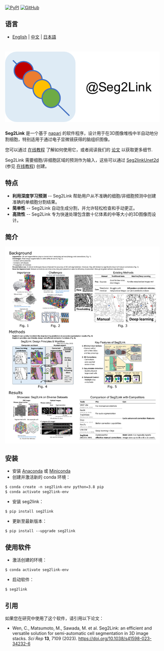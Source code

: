 [![PyPI](https://img.shields.io/pypi/v/seg2link)](https://pypi.org/project/seg2link/) [![GitHub](https://img.shields.io/github/license/WenChentao/3DeeCellTracker)](https://github.com/WenChentao/3DeeCellTracker/blob/master/LICENSE)

## 语言

- [English](README.md) | [中文](README_zh.md) | [日本語](README_jp.md)

# ![图标](docs/pics/icon.svg)

**Seg2Link** 是一个基于 [napari](https://napari.org) 的软件程序，设计用于在3D图像堆栈中半自动地分割细胞，特别适用于通过电子显微镜获得的脑组织图像。

您可以通过 [在线教程](https://wenchentao.github.io/Seg2Link/) 了解如何使用它，或者阅读我们的 [论文](https://doi.org/10.1038/s41598-023-34232-6) 以获取更多细节.

Seg2Link 需要细胞/非细胞区域的预测作为输入，这些可以通过 [Seg2linkUnet2d](https://github.com/WenChentao/seg2link_unet2d) (参见 [在线教程](https://wenchentao.github.io/Seg2Link/seg2link-unet2d.html)) 创建。

## 特点
- **利用深度学习预测** -- Seg2Link 帮助用户从不准确的细胞/非细胞预测中创建准确的单细胞分割结果。
- **简单性** -- Seg2Link 自动生成分割，并允许轻松检查和手动更正。
- **高效性** -- Seg2Link 专为快速处理包含数十亿体素的中等大小的3D图像而设计。

## 简介
![简介](docs/pics/Introduction.png)


## 安装
- 安装 [Anaconda](https://www.anaconda.com/products/individual) 或 [Miniconda](https://conda.io/miniconda.html)
- 创建并激活新的 conda 环境：
```console
$ conda create -n seg2link-env python=3.8 pip
$ conda activate seg2link-env
```
- 安装 seg2link：
```console
$ pip install seg2link
```
- 更新至最新版本：
```console
$ pip install --upgrade seg2link
```

## 使用软件
- 激活创建的环境：
```console
$ conda activate seg2link-env
```
- 启动软件：
```console
$ seg2link
```

## 引用
如果您在研究中使用了这个软件，请引用以下论文：
- Wen, C., Matsumoto, M., Sawada, M. et al. Seg2Link: an efficient and versatile solution for semi-automatic cell segmentation in 3D image stacks. _Sci Rep_ **13**, 7109 (2023). https://doi.org/10.1038/s41598-023-34232-6

